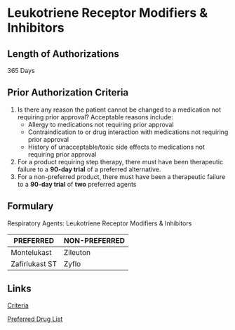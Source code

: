 # Leukotriene Receptor Modifiers & Inhibitors

## Length of Authorizations

365 Days

## Prior Authorization Criteria

1.  Is there any reason the patient cannot be changed to a medication not requiring prior approval? Acceptable reasons include:
    -   Allergy to medications not requiring prior approval
    -   Contraindication to or drug interaction with medications not requiring prior approval
    -   History of unacceptable/toxic side effects to medications not requiring prior approval
2.  For a product requiring step therapy, there must have been therapeutic failure to a **90-day trial** of a preferred alternative.
3.  For a non-preferred product, there must have been a therapeutic failure to a **90-day trial** of **two** preferred agents

## Formulary

Respiratory Agents: Leukotriene Receptor Modifiers & Inhibitors

| PREFERRED      | NON-PREFERRED |
|----------------|---------------|
| Montelukast    | Zileuton      |
| Zafirlukast ST | Zyflo         |

## Links

[Criteria](https://pharmacy.medicaid.ohio.gov/sites/default/files/20220415_UPDL_Criteria_FINAL_.pdf#page=92)

[Preferred Drug List](https://pharmacy.medicaid.ohio.gov/sites/default/files/20220701_UPDL_FINAL.pdf#page=30)

